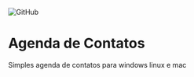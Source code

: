 ![GitHub](https://img.shields.io/github/license/icaua/agenda?style=plastic)
# Agenda de Contatos

Simples agenda de contatos para windows linux e mac

